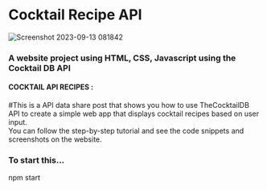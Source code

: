 <H1>Cocktail Recipe API</H1>

![Screenshot 2023-09-13 081842](https://github.com/ProjectHopper/Cocktail_Recipes_API/assets/139052598/006a9a16-8128-4c03-927c-ea51a3e50387)
<H3>A website project using HTML, CSS, Javascript using the Cocktail DB API</H3>
<h4>COCKTAIL API RECIPES :</h4>
#This is a API data share post that shows you how to use TheCocktailDB API to create a simple web app that displays cocktail recipes based on user input. </br>
You can follow the step-by-step tutorial and see the code snippets and screenshots on the website. </br>
<H3>To start this...</H3>
npm start
